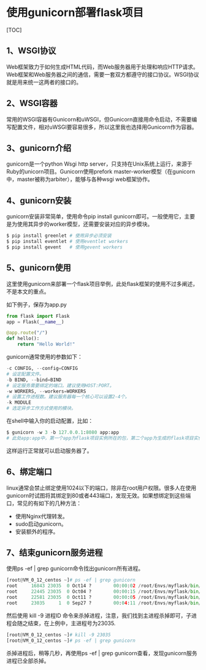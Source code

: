 # 使用gunicorn部署flask项目

[TOC]

## 1、WSGI协议

Web框架致力于如何生成HTML代码，而Web服务器用于处理和响应HTTP请求。Web框架和Web服务器之间的通信，需要一套双方都遵守的接口协议。WSGI协议就是用来统一这两者的接口的。

## 2、WSGI容器

常用的WSGI容器有Gunicorn和uWSGI，但Gunicorn直接用命令启动，不需要编写配置文件，相对uWSGI要容易很多，所以这里我也选择用Gunicorn作为容器。

## 3、gunicorn介绍

gunicorn是一个python Wsgi http server，只支持在Unix系统上运行，来源于Ruby的unicorn项目。Gunicorn使用prefork master-worker模型（在gunicorn中，master被称为arbiter），能够与各种wsgi web框架协作。

## 4、gunicorn安装

gunicorn安装非常简单，使用命令pip install gunicorn即可。一般使用它，主要是为使用其异步的worker模型，还需要安装对应的异步模块。

```python
$ pip install greenlet # 使用异步必须安装
$ pip install eventlet # 使用eventlet workers
$ pip install gevent   # 使用gevent workers
```

## 5、gunicorn使用

这里使用gunicorn来部署一个flask项目举例，此处flask框架的使用不过多阐述，不是本文的重点。

如下例子，保存为app.py

```python
from flask import Flask
app = Flask(__name__)

@app.route("/")
def hello():
    return "Hello World!"

```

gunicorn通常使用的参数如下：

```python
-c CONFIG, --config=CONFIG
# 设定配置文件。
-b BIND, --bind=BIND
# 设定服务需要绑定的端口。建议使用HOST:PORT。
-w WORKERS, --workers=WORKERS
# 设置工作进程数。建议服务器每一个核心可以设置2-4个。
-k MODULE
# 选定异步工作方式使用的模块。

```

在shell中输入你的启动配置，比如：

```python
$ gunicorn -w 3 -b 127.0.0.1:8080 app:app
# 此处app:app中，第一个app为flask项目实例所在的包，第二个app为生成的flask项目实例

```

这样运行正常就可以启动服务器了。

## 6、绑定端口

linux通常会禁止绑定使用1024以下的端口，除非在root用户权限。很多人在使用gunicorn时试图将其绑定到80或者443端口，发现无效。如果想绑定到这些端口，常见的有如下的几种方法：

- 使用Nginx代理转发。
- sudo启动gunicorn。
- 安装额外的程序。

## 7、结束gunicorn服务进程

使用ps -ef | grep gunicorn命令找出gunicorn所有进程。

```python
[root@VM_0_12_centos ~]# ps -ef | grep gunicorn
root     16843 23035  0 Oct14 ?        00:00:02 /root/Envs/myflask/bin/python3.6 /root/Envs/myflask/bin/gunicorn -w 3 -b 172.17.0.12:80 app:app
root     22445 23035  0 Oct04 ?        00:00:15 /root/Envs/myflask/bin/python3.6 /root/Envs/myflask/bin/gunicorn -w 3 -b 172.17.0.12:80 app:app
root     22581 23035  0 Oct11 ?        00:00:05 /root/Envs/myflask/bin/python3.6 /root/Envs/myflask/bin/gunicorn -w 3 -b 172.17.0.12:80 app:app
root     23035     1  0 Sep27 ?        00:04:11 /root/Envs/myflask/bin/python3.6 /root/Envs/myflask/bin/gunicorn -w 3 -b 172.17.0.12:80 app:app

```

然后使用 kill -9 进程ID 命令来杀掉进程，注意，我们找到主进程杀掉即可，子进程会随之结束，在上例中，主进程号为23035.

```python
[root@VM_0_12_centos ~]# kill -9 23035
[root@VM_0_12_centos ~]# ps -ef | grep gunicorn

```

杀掉进程后，稍等几秒，再使用ps -ef | grep gunicorn查看，发现gunicorn服务进程已全部杀掉。

